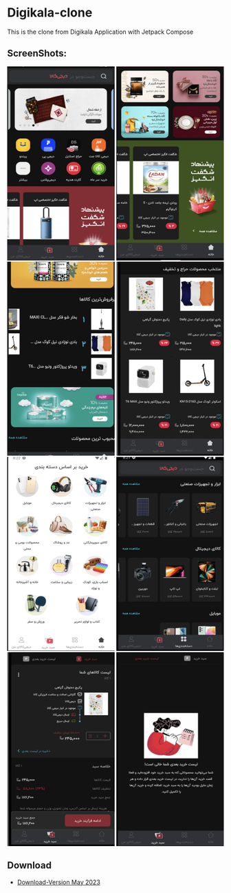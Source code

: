 # Digikala-clone
This is the clone from Digikala Application with Jetpack Compose

## ScreenShots:
<img src="/images/h1.png" width="250" height="450"/> <img src ="/images/h2.png" width="250" height="450"/> <img src = "/images/h3.png" width="250" height="450"/>
<img src="/images/h4.png" width="250" height="450"/> <img src="/images/h5.png" width="250" height="450"/> <img src="/images/d1.png" width="250" height="450"/>
<img src="/images/l1.png" width="250" height="450"/> <img src="/images/l2.png" width="250" height="450"/>



## Download
- [Download-Version May 2023](https://drive.google.com/file/d/1HIsELeisIR8YQeR-238GBOyBGLfLtLGo/view?usp=share_link)
